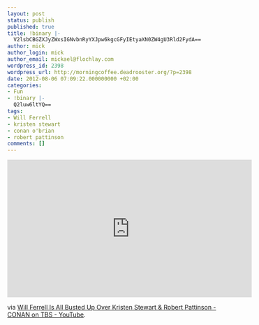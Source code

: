 ```yaml
---
layout: post
status: publish
published: true
title: !binary |-
  V2lsbCBGZXJyZWxsIGNvbnRyYXJpw6kgcGFyIEtyaXN0ZW4gU3Rld2FydA==
author: mick
author_login: mick
author_email: mickael@flochlay.com
wordpress_id: 2398
wordpress_url: http://morningcoffee.deadrooster.org/?p=2398
date: 2012-08-06 07:09:22.000000000 +02:00
categories:
- Fun
- !binary |-
  Q2luw6ltYQ==
tags:
- Will Ferrell
- kristen stewart
- conan o'brian
- robert pattinson
comments: []
---
```

<iframe width="560" height="315" src="http://www.youtube.com/embed/QuwgoIFgQpY" frameborder="0" allowfullscreen></iframe>

via <a href="http://www.youtube.com/watch?v=QuwgoIFgQpY&amp;feature=player_embedded">Will Ferrell Is All Busted Up Over Kristen Stewart &amp; Robert Pattinson - CONAN on TBS - YouTube</a>.
